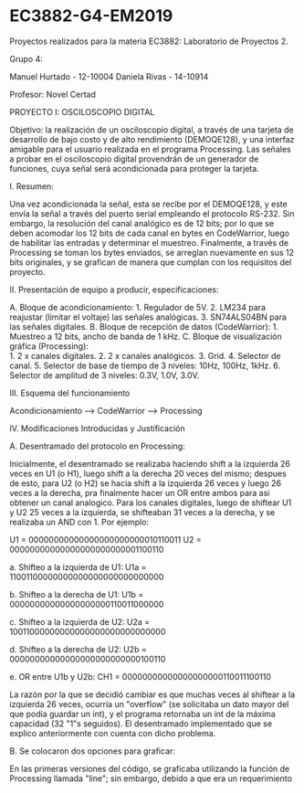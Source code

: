 # EC3882-G4-EM2019
Proyectos realizados para la materia EC3882: Laboratorio de Proyectos 2.

Grupo 4:

Manuel Hurtado - 12-10004
Daniela Rivas - 14-10914

Profesor: Novel Certad



PROYECTO I: OSCILOSCOPIO DIGITAL 

Objetivo: la realización de un osciloscopio digital, a través de una tarjeta de desarrollo de bajo costo y de alto rendimiento (DEMOQE128), y una interfaz amigable para el usuario realizada en el programa Processing. Las señales a probar en el osciloscopio digital provendrán de un generador de funciones, cuya señal será acondicionada para proteger la tarjeta.

I.	Resumen: 

   Una vez acondicionada la señal, esta se recibe por el DEMOQE128, y este envía la señal a través del puerto serial empleando el protocolo RS-232. Sin embargo, la resolución del canal analógico es de 12 bits; por lo que se deben acomodar los 12 bits de cada canal en bytes en CodeWarrior, luego de habilitar las entradas y determinar el muestreo. Finalmente, a través de Processing se toman los bytes enviados, se arreglan nuevamente en sus 12 bits originales, y se grafican de manera que cumplan con los requisitos del proyecto.

II.	Presentación de equipo a producir, especificaciones:

  A.	Bloque de acondicionamiento:
      1.	Regulador de 5V.
      2.	LM234 para reajustar (limitar el voltaje) las señales analógicas.
      3.	SN74ALS04BN para las señales digitales.
  B.	Bloque de recepción de datos (CodeWarrior):
      1.	Muestreo a 12 bits, ancho de banda de 1 kHz.
  C.	Bloque de visualización gráfica (Processing):  
      1.	2 x canales digitales.
      2.	2 x canales analógicos.
      3.	Grid.
      4.	Selector de canal. 
      5.	Selector de base de tiempo de 3 niveles: 10Hz, 100Hz, 1kHz.
      6.	Selector de amplitud de 3 niveles: 0.3V, 1.0V, 3.0V.

III. Esquema del funcionamiento

   Acondicionamiento  -->  CodeWarrior  -->  Processing

IV.	Modificaciones Introducidas y Justificación
  
  A.	Desentramado del protocolo en Processing: 
   
   Inicialmente, el desentramado se realizaba haciendo shift a la izquierda 26 veces en U1 (o H1), luego shift a la derecha 20 veces del mismo; despues de esto, para U2 (o H2) se hacia shift a la izquierda 26 veces y luego 26 veces a la derecha, pra finalmente hacer un OR entre ambos para asi obtener un canal analogico. Para los canales digitales, luego de shiftear U1 y U2 25 veces a la izquierda, se shifteaban 31 veces a la derecha, y se realizaba un AND con 1. Por ejemplo:
        
U1 = 00000000000000000000000010110011
U2 = 00000000000000000000000001100110

  a. Shifteo a la izquierda de U1:
  U1a = 11001100000000000000000000000000

  b. Shifteo a la derecha de U1:
  U1b = 00000000000000000000110011000000

  c. Shifteo a la izquierda de U2:
  U2a = 10011000000000000000000000000000

  d. Shifteo a la derecha de U2:
  U2b = 00000000000000000000000000100110

  e. OR entre U1b y U2b:
  CH1 = 00000000000000000000110011100110

   La razón por la que se decidió cambiar es que muchas veces al shiftear a la izquierda 26 veces, ocurría un "overflow" (se solicitaba un dato mayor del que podía guardar un int), y el programa retornaba un int de la máxima capacidad (32 "1"s seguidos). El desentramado implementado que se explico anteriormente con cuenta con dicho problema. 
   
B.  Se colocaron dos opciones para graficar:

  En las primeras versiones del código, se graficaba utilizando la función de Processing llamada "line"; sin embargo, debido a que era un requerimiento
